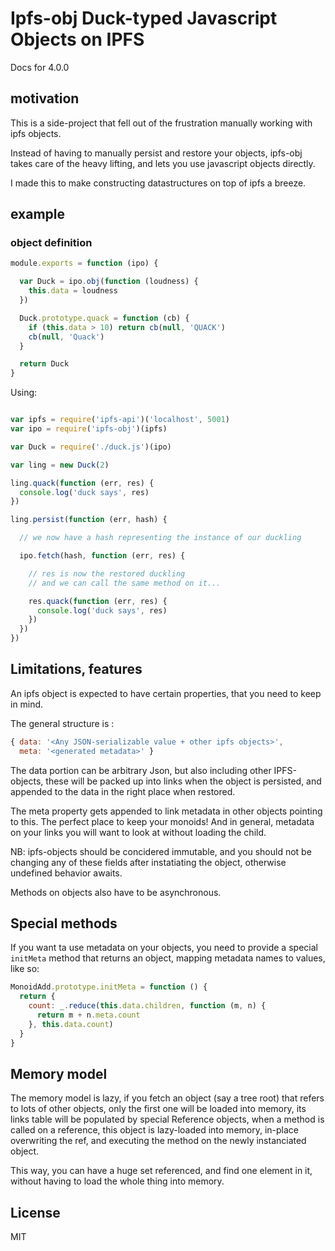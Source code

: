 
# Ipfs-obj Duck-typed Javascript Objects on IPFS 

Docs for 4.0.0

## motivation

This is a side-project that fell out of the frustration manually working with ipfs objects.

Instead of having to manually persist and restore your objects, ipfs-obj takes care of the heavy lifting, and lets you use javascript objects directly.

I made this to make constructing datastructures on top of ipfs a breeze.

## example

### object definition

```js
module.exports = function (ipo) {

  var Duck = ipo.obj(function (loudness) {
    this.data = loudness
  })

  Duck.prototype.quack = function (cb) {
    if (this.data > 10) return cb(null, 'QUACK')
    cb(null, 'Quack')
  }

  return Duck
}
```

Using:

```js

var ipfs = require('ipfs-api')('localhost', 5001)
var ipo = require('ipfs-obj')(ipfs)

var Duck = require('./duck.js')(ipo)

var ling = new Duck(2)

ling.quack(function (err, res) {
  console.log('duck says', res)
})

ling.persist(function (err, hash) {

  // we now have a hash representing the instance of our duckling

  ipo.fetch(hash, function (err, res) {

    // res is now the restored duckling
    // and we can call the same method on it...

    res.quack(function (err, res) {
      console.log('duck says', res)
    })
  })
})
```

## Limitations, features

An ipfs object is expected to have certain properties, that you need to keep in mind.

The general structure is :

```js
{ data: '<Any JSON-serializable value + other ipfs objects>',
  meta: '<generated metadata>' }
```

The data portion can be arbitrary Json, but also including other IPFS-objects, these will be packed up into links when the object is persisted, and appended to the data in the right place when restored.

The meta property gets appended to link metadata in other objects pointing to this. The perfect place to keep your monoids! And in general, metadata on your links you will want to look at without loading the child.

NB: ipfs-objects should be concidered immutable, and you should not be changing any of these fields after instatiating the object, otherwise undefined behavior awaits.

Methods on objects also have to be asynchronous.

## Special methods

If you want ta use metadata on your objects, you need to provide a special `initMeta` method that returns an object, mapping metadata names to values, like so:

```js
MonoidAdd.prototype.initMeta = function () {
  return {
    count: _.reduce(this.data.children, function (m, n) {
      return m + n.meta.count
    }, this.data.count)
  }
}
```

## Memory model

The memory model is lazy, if you fetch an object (say a tree root) that refers to lots of other objects, only the first one will be loaded into memory, its links table will be  populated by special Reference objects, when a method is called on a reference, this object is lazy-loaded into memory, in-place overwriting the ref, and executing the method on the newly instanciated object.

This way, you can have a huge set referenced, and find one element in it, without having to load the whole thing into memory.

## License

MIT
